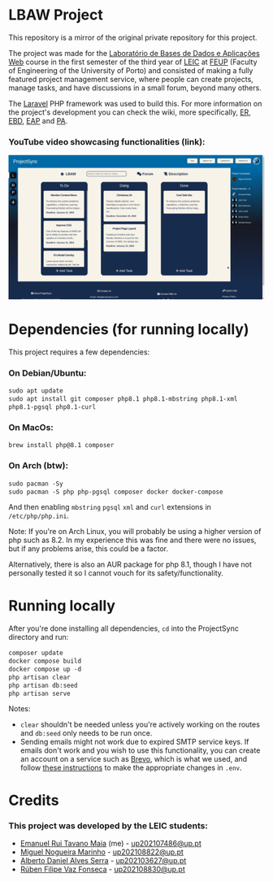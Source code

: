# LBAW Project
This repository is a mirror of the original private repository for this project.

The project was made for the [Laboratório de Bases de Dados e Aplicações Web](https://sigarra.up.pt/feup/en/ucurr_geral.ficha_uc_view?pv_ocorrencia_id=520328) course
in the first semester of the third year of [LEIC](https://sigarra.up.pt/feup/en/CUR_GERAL.CUR_VIEW?pv_curso_id=22841) at [FEUP](https://sigarra.up.pt/feup/en/WEB_PAGE.INICIAL) (Faculty of Engineering of the University of Porto) and 
consisted of making a fully featured project management service, where people can create projects, manage tasks, and have discussions in a small forum, beyond many others.

The [Laravel](https://laravel.com/) PHP framework was used to build this. For more information on the project's development you can check the wiki, more specifically,
[ER](https://github.com/emanuxd11/LBAW-feup/blob/main/Component%20Deliveries/ER.md), [EBD](https://github.com/emanuxd11/LBAW-feup/blob/main/Component%20Deliveries/EBD.md),
[EAP](https://github.com/emanuxd11/LBAW-feup/blob/main/Component%20Deliveries/eap.md) and [PA](https://github.com/emanuxd11/LBAW-feup/blob/main/Component%20Deliveries/pa.md).

### YouTube video showcasing functionalities (link):
[![screenshot of dashboard](https://github.com/emanuxd11/LBAW-feup/blob/main/filesExtra/screenshot-2023-12-23_14%3A57%3A36.png)](https://www.youtube.com/watch?v=_xkL9mtCYWg)

# Dependencies (for running locally)
This project requires a few dependencies:
### On Debian/Ubuntu:
```
sudo apt update
sudo apt install git composer php8.1 php8.1-mbstring php8.1-xml php8.1-pgsql php8.1-curl
```
### On MacOs:
```
brew install php@8.1 composer
```
### On Arch (btw):
```
sudo pacman -Sy
sudo pacman -S php php-pgsql composer docker docker-compose
```
And then enabling `mbstring` `pgsql` `xml` and `curl` extensions in `/etc/php/php.ini`.

Note: If you're on Arch Linux, you will probably be using a higher version of php such as 8.2. In my experience this was fine and there were no issues, but if any problems arise, this could be a factor.

Alternatively, there is also an AUR package for php 8.1, though I have not personally tested it so I cannot vouch for its safety/functionality.

# Running locally
After you're done installing all dependencies, `cd` into the ProjectSync directory and run:
```
composer update
docker compose build
docker compose up -d
php artisan clear
php artisan db:seed
php artisan serve
```
Notes: 
- `clear` shouldn't be needed unless you're actively working on the routes and `db:seed` only needs to be run once.
- Sending emails might not work due to expired SMTP service keys.
If emails don't work and you wish to use this functionality, you can create an account on a service such as [Brevo](https://www.brevo.com/),
which is what we used, and follow [these instructions](https://git.fe.up.pt/lbaw/laravel-integrations/-/tree/develop/01-send-email#smtp-configuration)
to make the appropriate changes in `.env`.

# Credits
### This project was developed by the LEIC students:
- [Emanuel Rui Tavano Maia](https://sigarra.up.pt/feup/pt/fest_geral.cursos_list?pv_num_unico=202107486) (me) - up202107486@up.pt
- [Miguel Nogueira Marinho](https://sigarra.up.pt/feup/pt/fest_geral.cursos_list?pv_num_unico=202108822) - up202108822@up.pt
- [Alberto Daniel Alves Serra](https://sigarra.up.pt/feup/pt/fest_geral.cursos_list?pv_num_unico=202103627) - up202103627@up.pt
- [Rúben Filipe Vaz Fonseca](https://sigarra.up.pt/feup/pt/fest_geral.cursos_list?pv_num_unico=202108830) - up202108830@up.pt
